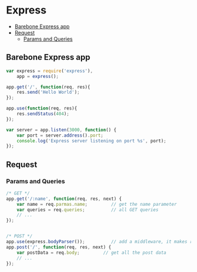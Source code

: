 Express
=============

- [Barebone Express app](#barebone-express-app)
- [Request](#request)
    - [Params and Queries](#params-and-queries)

## Barebone Express app

```js
var express = require('express'),
    app = express();

app.get('/', function(req, res){
    res.send('Hello World');
});

app.use(function(req, res){
    res.sendStatus(404); 
});

var server = app.listen(3000, function() {
    var port = server.address().port;
    console.log('Express server listening on port %s', port);
});
```

## Request 

### Params and Queries

```js
/* GET */
app.get('/:name', function(req, res, next) {
    var name = req.parmas.name;         // get the name parameter
    var queries = req.queries;          // all GET queries
    // ...
});


/* POST */
app.use(express.bodyParser());          // add a middleware, it makes req.body available
app.post('/', function(req, res, next) {
    var postData = req.body;         // get all the post data
    // ...
});
```
